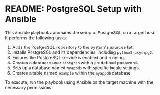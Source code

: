 # README: PostgreSQL Setup with Ansible  

This Ansible playbook automates the setup of PostgreSQL on a target host. It performs the following tasks:  

1. Adds the PostgreSQL repository to the system's sources list.  
2. Installs PostgreSQL and its dependencies, including `python3-psycopg2`.  
3. Ensures the PostgreSQL service is enabled and running.  
4. Creates a database user `postgres` with a predefined password.  
5. Sets up a database named `myappdb` with specific locale settings.  
6. Creates a table named `example` within the `myappdb` database.  

To execute, run the playbook using Ansible on the target machine with the necessary permissions.  